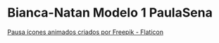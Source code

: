 # Bianca-Natan Modelo 1 PaulaSena


<a href="https://www.flaticon.com/br/icones-animados-gratis/pausa" title="pausa ícones animados">Pausa ícones animados criados por Freepik - Flaticon</a>
